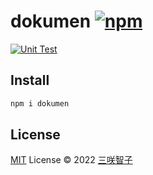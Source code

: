 # dokumen [![npm](https://img.shields.io/npm/v/dokumen.svg)](https://npmjs.com/package/dokumen)

[![Unit Test](https://github.com/sxzz/dokumen/actions/workflows/unit-test.yml/badge.svg)](https://github.com/sxzz/dokumen/actions/workflows/unit-test.yml)

## Install

```bash
npm i dokumen
```

## License

[MIT](./LICENSE) License © 2022 [三咲智子](https://github.com/sxzz)
